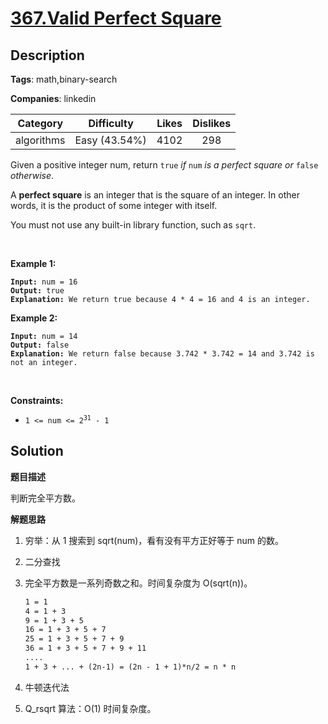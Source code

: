 # [367.Valid Perfect Square](https://leetcode.com/problems/valid-perfect-square/description/)

## Description

**Tags**: math,binary-search

**Companies**: linkedin

| Category | Difficulty | Likes | Dislikes |
| :------: | :--------: | :---: | :------: |
| algorithms | Easy (43.54%) | 4102 | 298 |

<p>Given a positive integer num, return <code>true</code> <em>if</em> <code>num</code> <em>is a perfect square or</em> <code>false</code> <em>otherwise</em>.</p>
<p>A <strong>perfect square</strong> is an integer that is the square of an integer. In other words, it is the product of some integer with itself.</p>
<p>You must not use any built-in library function, such as <code>sqrt</code>.</p>
<p>&nbsp;</p>
<p><strong class="example">Example 1:</strong></p>
<pre><code><strong>Input:</strong> num = 16
<strong>Output:</strong> true
<strong>Explanation:</strong> We return true because 4 * 4 = 16 and 4 is an integer.</code></pre>
<p><strong class="example">Example 2:</strong></p>
<pre><code><strong>Input:</strong> num = 14
<strong>Output:</strong> false
<strong>Explanation:</strong> We return false because 3.742 * 3.742 = 14 and 3.742 is not an integer.</code></pre>
<p>&nbsp;</p>
<p><strong>Constraints:</strong></p>
<ul>
  <li><code>1 &lt;= num &lt;= 2<sup>31</sup> - 1</code></li>
</ul>

## Solution

**题目描述**

判断完全平方数。

**解题思路**

1. 穷举：从 1 搜索到 sqrt(num)，看有没有平方正好等于 num 的数。
2. 二分查找
3. 完全平方数是一系列奇数之和。时间复杂度为 O(sqrt(n))。

   ```txt
   1 = 1
   4 = 1 + 3
   9 = 1 + 3 + 5
   16 = 1 + 3 + 5 + 7
   25 = 1 + 3 + 5 + 7 + 9
   36 = 1 + 3 + 5 + 7 + 9 + 11
   ....
   1 + 3 + ... + (2n-1) = (2n - 1 + 1)*n/2 = n * n
   ```

4. 牛顿迭代法
5. Q_rsqrt 算法：O(1) 时间复杂度。

